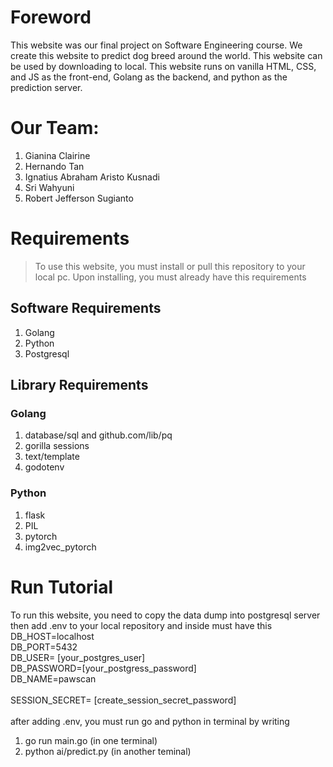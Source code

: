 # Foreword
This website was our final project on Software Engineering course. We create this website to predict dog breed around the world. This website can be used by downloading to local.
This website runs on vanilla HTML, CSS, and JS as the front-end, Golang as the backend, and python as the prediction server.

# Our Team:
1. Gianina Clairine
2. Hernando Tan
3. Ignatius Abraham Aristo Kusnadi
4. Sri Wahyuni
5. Robert Jefferson Sugianto

# Requirements
> To use this website, you must install or pull this repository to your local pc. Upon installing, you must already have this requirements
## Software Requirements
1. Golang
2. Python
3. Postgresql
## Library Requirements
### Golang
1. database/sql and github.com/lib/pq
2. gorilla sessions
3. text/template
4. godotenv
### Python
1. flask
2. PIL
3. pytorch
4. img2vec_pytorch

# Run Tutorial
To run this website, you need to copy the data dump into postgresql server then add .env to your local repository and inside must have this \
DB_HOST=localhost \
DB_PORT=5432 \
DB_USER= [your_postgres_user] \
DB_PASSWORD=[your_postgress_password] \
DB_NAME=pawscan \
\
SESSION_SECRET= [create_session_secret_password] \
\
after adding .env, you must run go and python in terminal by writing
1. go run main.go (in one terminal)
2. python ai/predict.py (in another teminal)